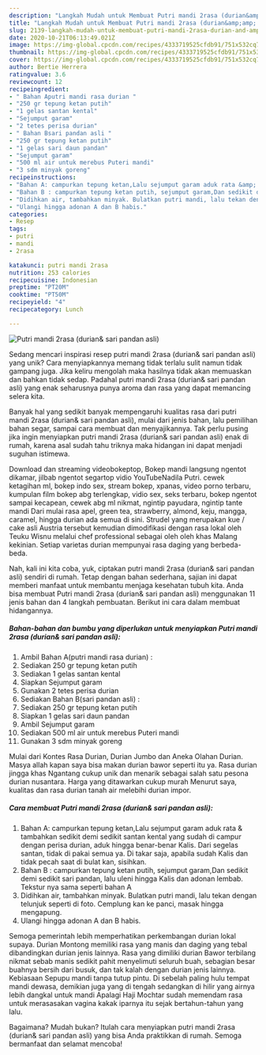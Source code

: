 ```yaml
---
description: "Langkah Mudah untuk Membuat Putri mandi 2rasa (durian&amp;amp; sari pandan asli) Anti Gagal"
title: "Langkah Mudah untuk Membuat Putri mandi 2rasa (durian&amp;amp; sari pandan asli) Anti Gagal"
slug: 2139-langkah-mudah-untuk-membuat-putri-mandi-2rasa-durian-and-amp-sari-pandan-asli-anti-gagal
date: 2020-10-21T06:13:49.021Z
image: https://img-global.cpcdn.com/recipes/4333719525cfdb91/751x532cq70/putri-mandi-2rasa-durian-sari-pandan-asli-foto-resep-utama.jpg
thumbnail: https://img-global.cpcdn.com/recipes/4333719525cfdb91/751x532cq70/putri-mandi-2rasa-durian-sari-pandan-asli-foto-resep-utama.jpg
cover: https://img-global.cpcdn.com/recipes/4333719525cfdb91/751x532cq70/putri-mandi-2rasa-durian-sari-pandan-asli-foto-resep-utama.jpg
author: Bertie Herrera
ratingvalue: 3.6
reviewcount: 12
recipeingredient:
- " Bahan Aputri mandi rasa durian "
- "250 gr tepung ketan putih"
- "1 gelas santan kental"
- "Sejumput garam"
- "2 tetes perisa durian"
- " Bahan Bsari pandan asli "
- "250 gr tepung ketan putih"
- "1 gelas sari daun pandan"
- "Sejumput garam"
- "500 ml air untuk merebus Puteri mandi"
- "3 sdm minyak goreng"
recipeinstructions:
- "Bahan A: campurkan tepung ketan,Lalu sejumput garam aduk rata &amp; tambahkan sedikit demi sedikit santan kental yang sudah di campur dengan perisa durian, aduk hingga benar-benar Kalis. Dari segelas santan, tidak di pakai semua ya. Di takar saja, apabila sudah Kalis dan tidak pecah saat di bulat kan, sisihkan."
- "Bahan B : campurkan tepung ketan putih, sejumput garam,Dan sedikit demi sedikit sari pandan, lalu uleni hingga Kalis dan adonan lembab. Tekstur nya sama seperti bahan A"
- "Didihkan air, tambahkan minyak. Bulatkan putri mandi, lalu tekan dengan telunjuk seperti di foto. Cemplung kan ke panci, masak hingga mengapung."
- "Ulangi hingga adonan A dan B habis."
categories:
- Resep
tags:
- putri
- mandi
- 2rasa

katakunci: putri mandi 2rasa 
nutrition: 253 calories
recipecuisine: Indonesian
preptime: "PT20M"
cooktime: "PT50M"
recipeyield: "4"
recipecategory: Lunch

---
```



![Putri mandi 2rasa (durian&amp; sari pandan asli)](https://img-global.cpcdn.com/recipes/4333719525cfdb91/751x532cq70/putri-mandi-2rasa-durian-sari-pandan-asli-foto-resep-utama.jpg)

Sedang mencari inspirasi resep putri mandi 2rasa (durian&amp; sari pandan asli) yang unik? Cara menyiapkannya memang tidak terlalu sulit namun tidak gampang juga. Jika keliru mengolah maka hasilnya tidak akan memuaskan dan bahkan tidak sedap. Padahal putri mandi 2rasa (durian&amp; sari pandan asli) yang enak seharusnya punya aroma dan rasa yang dapat memancing selera kita.

Banyak hal yang sedikit banyak mempengaruhi kualitas rasa dari putri mandi 2rasa (durian&amp; sari pandan asli), mulai dari jenis bahan, lalu pemilihan bahan segar, sampai cara membuat dan menyajikannya. Tak perlu pusing jika ingin menyiapkan putri mandi 2rasa (durian&amp; sari pandan asli) enak di rumah, karena asal sudah tahu triknya maka hidangan ini dapat menjadi suguhan istimewa.

Download dan streaming videobokeptop, Bokep mandi langsung ngentot dikamar, jilbab ngentot segartop vidio YouTubeNadila Putri. cewek ketagihan ml, bokep indo sex, stream bokep, xpanas, video porno terbaru, kumpulan film bokep abg terlengkap, vidio sex, seks terbaru, bokep ngentot sampai kecapean, cewek abg ml nikmat, ngintip payudara, ngintip tante mandi Dari mulai rasa apel, green tea, strawberry, almond, keju, mangga, caramel, hingga durian ada semua di sini. Strudel yang merupakan kue / cake asli Austria tersebut kemudian dimodifikasi dengan rasa lokal oleh Teuku Wisnu melalui chef professional sebagai oleh oleh khas Malang kekinian. Setiap varietas durian mempunyai rasa daging yang berbeda-beda.


Nah, kali ini kita coba, yuk, ciptakan putri mandi 2rasa (durian&amp; sari pandan asli) sendiri di rumah. Tetap dengan bahan sederhana, sajian ini dapat memberi manfaat untuk membantu menjaga kesehatan tubuh kita. Anda bisa membuat Putri mandi 2rasa (durian&amp; sari pandan asli) menggunakan 11 jenis bahan dan 4 langkah pembuatan. Berikut ini cara dalam membuat hidangannya.

<!--inarticleads1-->

##### Bahan-bahan dan bumbu yang diperlukan untuk menyiapkan Putri mandi 2rasa (durian&amp; sari pandan asli):

1. Ambil  Bahan A(putri mandi rasa durian) :
1. Sediakan 250 gr tepung ketan putih
1. Sediakan 1 gelas santan kental
1. Siapkan Sejumput garam
1. Gunakan 2 tetes perisa durian
1. Sediakan  Bahan B(sari pandan asli) :
1. Sediakan 250 gr tepung ketan putih
1. Siapkan 1 gelas sari daun pandan
1. Ambil Sejumput garam
1. Sediakan 500 ml air untuk merebus Puteri mandi
1. Gunakan 3 sdm minyak goreng


Mulai dari Kontes Rasa Durian, Durian Jumbo dan Aneka Olahan Durian. Masya allah kapan saya bisa makan durian bawor seperti itu ya. Rasa durian jingga khas Ngantang cukup unik dan menarik sebagai salah satu pesona durian nusantara. Harga yang ditawarkan cukup murah Menurut saya, kualitas dan rasa durian tanah air melebihi durian impor. 

<!--inarticleads2-->

##### Cara membuat Putri mandi 2rasa (durian&amp; sari pandan asli):

1. Bahan A: campurkan tepung ketan,Lalu sejumput garam aduk rata &amp; tambahkan sedikit demi sedikit santan kental yang sudah di campur dengan perisa durian, aduk hingga benar-benar Kalis. Dari segelas santan, tidak di pakai semua ya. Di takar saja, apabila sudah Kalis dan tidak pecah saat di bulat kan, sisihkan.
1. Bahan B : campurkan tepung ketan putih, sejumput garam,Dan sedikit demi sedikit sari pandan, lalu uleni hingga Kalis dan adonan lembab. Tekstur nya sama seperti bahan A
1. Didihkan air, tambahkan minyak. Bulatkan putri mandi, lalu tekan dengan telunjuk seperti di foto. Cemplung kan ke panci, masak hingga mengapung.
1. Ulangi hingga adonan A dan B habis.


Semoga pemerintah lebih memperhatikan perkembangan durian lokal supaya. Durian Montong memiliki rasa yang manis dan daging yang tebal dibandingkan durian jenis lainnya. Rasa yang dimiliki durian Bawor terbilang nikmat sebab manis sedikit pahit menyelimuti seluruh buah, sebagian besar buahnya bersih dari busuk, dan tak kalah dengan durian jenis lainnya. Kebiasaan Sepupu mandi tanpa tutup pintu. Di sebelah paling hulu tempat mandi dewasa, demikian juga yang di tengah sedangkan di hilir yang airnya lebih dangkal untuk mandi Apalagi Haji Mochtar sudah memendam rasa untuk merasasakan vagina kakak iparnya itu sejak bertahun-tahun yang lalu. 

Bagaimana? Mudah bukan? Itulah cara menyiapkan putri mandi 2rasa (durian&amp; sari pandan asli) yang bisa Anda praktikkan di rumah. Semoga bermanfaat dan selamat mencoba!
